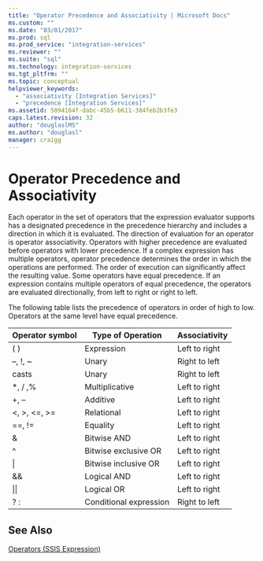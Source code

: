 ```yaml
---
title: "Operator Precedence and Associativity | Microsoft Docs"
ms.custom: ""
ms.date: "03/01/2017"
ms.prod: sql
ms.prod_service: "integration-services"
ms.reviewer: ""
ms.suite: "sql"
ms.technology: integration-services
ms.tgt_pltfrm: ""
ms.topic: conceptual
helpviewer_keywords: 
  - "associativity [Integration Services]"
  - "precedence [Integration Services]"
ms.assetid: 5094164f-dabc-45b5-b611-384feb2b3fe3
caps.latest.revision: 32
author: "douglaslMS"
ms.author: "douglasl"
manager: craigg
---
```

# Operator Precedence and Associativity
  Each operator in the set of operators that the expression evaluator supports has a designated precedence in the precedence hierarchy and includes a direction in which it is evaluated. The direction of evaluation for an operator is operator associativity. Operators with higher precedence are evaluated before operators with lower precedence. If a complex expression has multiple operators, operator precedence determines the order in which the operations are performed. The order of execution can significantly affect the resulting value. Some operators have equal precedence. If an expression contains multiple operators of equal precedence, the operators are evaluated directionally, from left to right or right to left.  
  
 The following table lists the precedence of operators in order of high to low. Operators at the same level have equal precedence.  
  
|Operator symbol|Type of Operation|Associativity|  
|---------------------|-----------------------|-------------------|  
|( )|Expression|Left to right|  
|–, !, ~|Unary|Right to left|  
|casts|Unary|Right to left|  
|*, / ,%|Multiplicative|Left to right|  
|+, –|Additive|Left to right|  
|\<, >, \<=, >=|Relational|Left to right|  
|==, !=|Equality|Left to right|  
|&|Bitwise AND|Left to right|  
|^|Bitwise exclusive OR|Left to right|  
|&#124;|Bitwise inclusive OR|Left to right|  
|&&|Logical AND|Left to right|  
|&#124;&#124;|Logical OR|Left to right|  
|? :|Conditional expression|Right to left|  
  
## See Also  
 [Operators &#40;SSIS Expression&#41;](../../integration-services/expressions/operators-ssis-expression.md)  
  
  
